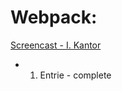# Webpack:

[Screencast - I. Kantor](https://www.youtube.com/playlist?list=PLDyvV36pndZHfBThhg4Z0822EEG9VGenn)



+ 1. Entrie - complete

<!--
+ 1. Easy build - complete
-->

